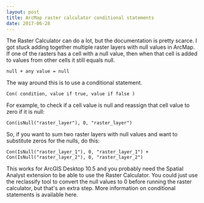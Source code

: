 ```yaml
---
layout: post
title: ArcMap raster calculator conditional statements
date: 2017-06-28
---
```


The Raster Calculator can do a lot, but the documentation is pretty scarce. I got stuck adding together multiple raster layers with null values in ArcMap. If one of the rasters has a cell with a null value, then when that cell is added to values from other cells it still equals null.

`null + any value = null`

The way around this is to use a conditional statement.

`Con( condition, value if true, value if false )`

For example, to check if a cell value is null and reassign that cell value to zero if it is null:

`Con(isNull("raster_layer"), 0, "raster_layer")`

So, if you want to sum two raster layers with null values and want to substitute zeros for the nulls, do this:

```
Con(IsNull("raster_layer_1"), 0, "raster_layer_1") +
Con(IsNull("raster_layer_2"), 0, "raster_layer_2")
```

This works for ArcGIS Desktop 10.5 and you probably need the Spatial Analyst extension to be able to use the Raster Calculator. You could just use the reclassify tool to convert the null values to 0 before running the raster calculator, but that's an extra step. More information on conditional statements is available here.
